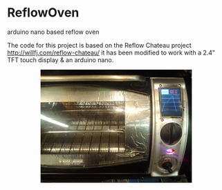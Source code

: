 # ReflowOven
arduino nano based reflow oven

The code for this project is based on the Reflow Chateau project http://willfj.com/reflow-chateau/
it has been modified to work with a 2.4" TFT touch display & an arduino nano.

<p align="center">
  <img src="./Pictures/IMG_20151027_163253.jpg" width="350"/>
  </p>
